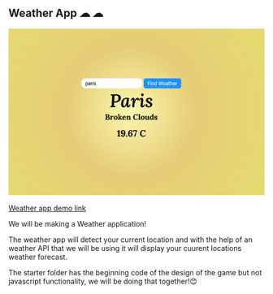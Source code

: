 ## Weather App ☁ ☁

![Drag Racing](app.png)

[Weather app demo link](https://weather-app-returndev.netlify.app/)

We will be making a Weather application!

The weather app will detect your current location and with the help of an weather API that we will be using it will display your cuurent locations weather forecast.

The starter folder has the beginning code of the design of the game but not javascript functionality, we will be doing that together!😊
